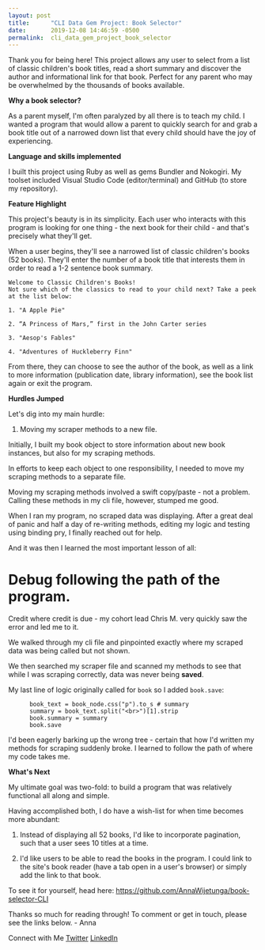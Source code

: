 ```yaml
---
layout: post
title:      "CLI Data Gem Project: Book Selector"
date:       2019-12-08 14:46:59 -0500
permalink:  cli_data_gem_project_book_selector
---
```



Thank you for being here! This project allows any user to select from a list of classic children's book titles, read a short summary and discover the author and informational link for that book. Perfect for any parent who may be overwhelmed by the thousands of books available.

**Why a book selector?**

As a parent myself, I'm often paralyzed by all there is to teach my child. I wanted a program that would allow a parent to quickly search for and grab a book title out of a narrowed down list that every child should have the joy of experiencing.

**Language and skills implemented**

I built this project using Ruby as well as gems Bundler and Nokogiri. My toolset included Visual Studio Code (editor/terminal) and GitHub (to store my repository).

**Feature Highlight** 

This project's beauty is in its simplicity. Each user who interacts with this program is looking for one thing - the next book for their child - and that's precisely what they'll get.

When a user begins, they'll see a narrowed list of classic children's books (52 books). They'll enter the number of a book title that interests them in order to read a 1-2 sentence book summary. 

```
Welcome to Classic Children's Books!
Not sure which of the classics to read to your child next? Take a peek at the list below:

1. "A Apple Pie"

2. “A Princess of Mars,” first in the John Carter series

3. "Aesop's Fables"

4. "Adventures of Huckleberry Finn"
```

From there, they can choose to see the author of the book, as well as a link to more information (publication date, library information), see the book list again or exit the program.

**Hurdles Jumped** 

Let's dig into my main hurdle:

1) Moving my scraper methods to a new file.

Initially, I built my book object to store information about new book instances, but also for my scraping methods. 

In efforts to keep each object to one responsibility, I needed to move my scraping methods to a separate file.

Moving my scraping methods involved a swift copy/paste - not a problem. Calling these methods in my cli file, however, stumped me good.

When I ran my program, no scraped data was displaying. After a great deal of panic and half a day of re-writing methods, editing my logic and testing using binding pry, I finally reached out for help.

And it was then I learned the most important lesson of all:

# Debug following the path of the program.

Credit where credit is due - my cohort lead Chris M. very quickly saw the error and led me to it.

We walked through my cli file and pinpointed exactly where my scraped data was being called but not shown. 

We then searched my scraper file and scanned my methods to see that while I was scraping correctly, data was never being **saved**.

My last line of logic originally called for `book` so I added `book.save`:

```
      book_text = book_node.css("p").to_s # summary
      summary = book_text.split("<br>")[1].strip
      book.summary = summary
      book.save
```

I'd been eagerly barking up the wrong tree - certain that how I'd written my methods for scraping suddenly broke. I learned to follow the path of where my code takes me.

**What's Next**

My ultimate goal was two-fold: to build a program that was relatively functional all along and simple. 

Having accomplished both, I do have a wish-list for when time becomes more abundant:

1) Instead of displaying all 52 books, I'd like to incorporate pagination, such that a user sees 10 titles at a time.

2) I'd like users to be able to read the books in the program. I could link to the site's book reader (have a tab open in a user's browser) or simply add the link to that book.

To see it for yourself, head here: https://github.com/AnnaWijetunga/book-selector-CLI

Thanks so much for reading through! To comment or get in touch, please see the links below. - Anna

Connect with Me [Twitter](https://twitter.com/AnnaWijetunga) [LinkedIn](https://www.linkedin.com/in/annatattan/)
